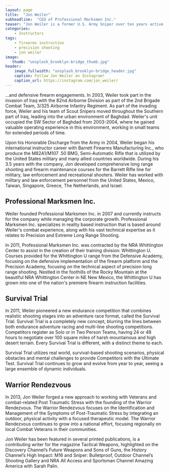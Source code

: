 ```yaml
---
layout: page
title:  "Jon Weiler"
subheadline:  "CEO of Professional Marksmen Inc."
teaser: "Jon Weiler is a former U.S. Army Sniper over ten years active experience working with precision long range cartridges..."
categories:
    - Instructors
tags:
    - firearms instruction
    - precision shooting
    - jon weiler
image:
   thumb: "unsplash_brooklyn-bridge_thumb.jpg"
header:
    image_fullwidth: "unsplash_brooklyn-bridge_header.jpg"
    caption: Follow Jon Weiler on Instagram!
    caption_url: https://instagram.com/jon_weiler/
---
```

...and defensive firearm engagements. In 2003, Weiler took part in the invasion of Iraq with the 82nd Airborne Division as part of the 2nd Brigade Combat Team, 3/325 Airborne Infantry Regiment.  As part of the invading force, Weiler and his team of Scout Snipers moved throughout the Southern part of Iraq, leading into the urban environment of Baghdad. Weiler's unit occupied the SW Sector of Baghdad from 2003-2004, where he gained valuable operating experience in this environment, working in small teams for extended periods of time.  

Upon his Honorable Discharge from the Army in 2004, Weiler began his international instructor career with Barrett Firearms Manufacturing Inc., who produce the M82A1/M107 .50 BMG, Semi-Automatic Rifle that is utilized by the United States military and many allied countries worldwide. During his 3.5 years with the company, Jon developed comprehensive long range shooting and firearm maintenance courses for the Barrett Rifle line for military, law enforcement and recreational shooters.  Weiler has worked with military and law enforcement personnel from the United States, Mexico, Taiwan, Singapore, Greece, The Netherlands, and Israel.

## Professional Marksmen Inc.

Weiler founded Professional Marksmen Inc. in 2007 and currently instructs for the company while managing the corporate growth.  Professional Marksmen Inc. specializes in reality based instruction that is based around Weiler's combat experience, along with his vast technical expertise as it relates to Precision and Extreme Long Range Shooting.  

In 2011, Professional Marksmen Inc. was contracted by the NRA Whittington Center to assist in the creation of their training division: Whittington U.  Courses provided for the Whittington U range from the Defensive Academy, focusing on the defensive implementation of the firearm platform and the Precision Academy, focusing on the technical aspect of precision long range shooting.  Nestled in the foothills of the Rocky Mountain at the beautiful NRA Whittington Center in NE New Mexico, the Whittington U has grown into one of the nation's premiere firearm instruction facilities.


## Survival Trial

In 2011, Weiler pioneered a new endurance competition that combines realistic shooting stages into an adventure race format, called the Survival Trial.  Survival Trial is a completely new concept, blurring the lines between both endurance adventure racing and multi-line shooting competitions. Competitors register as Solo or in Two Person Teams, having 24 or 48 hours to negotiate over 100 square miles of harsh mountainous and high desert terrain.  Every Survival Trial is different, with a distinct theme to each. 

Survival Trial utilizes real world, survival-based shooting scenarios, physical obstacles and mental challenges to provide Competitors with the Ultimate Test.  Survival Trial continues to grow and evolve from year to year, seeing a large ensemble of dynamic individuals.


## Warrior Rendezvous

In 2013, Jon Weiler forged a new approach to working with Veterans and combat-related Post Traumatic Stress with the founding of the Warrior Rendezvous. The Warrior Rendezvous focuses on the Identification and Management of the Symptoms of Post-Traumatic Stress by integrating an outdoor, physical activity with a focused therapeutic model. The Warrior Rendezvous continues to grow into a national effort, focusing regionally on local Combat Veterans in their communities.

Jon Weiler has been featured in several printed publications, is a contributing writer for the magazine Tactical Weapons, highlighted on the Discovery Channel’s Future Weapons and Sons of Guns, the History Channel’s High Impact: M16 and Sniper: Bulletproof, Outdoor Channel’s Shooting Gallery and NRA All Access and Sportsman Channel Amazing America with Sarah Palin.





